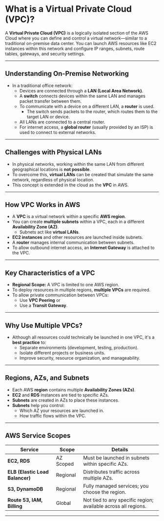 # What is a Virtual Private Cloud (VPC)?

A **Virtual Private Cloud (VPC)** is a logically isolated section of the AWS Cloud where you can define and control a virtual network—similar to a traditional on-premise data center. You can launch AWS resources like EC2 instances within this network and configure IP ranges, subnets, route tables, gateways, and security settings.

---

## Understanding On-Premise Networking

- In a traditional office network:
  - Devices are connected through a **LAN (Local Area Network)**.
  - A **switch** connects devices within the same LAN and manages packet transfer between them.
  - To communicate with a device on a different LAN, a **router** is used.
    - The switch sends packets to the router, which routes them to the target LAN or device.
  - All LANs are connected to a central router.
  - For internet access, a **global router** (usually provided by an ISP) is used to connect to external networks.

---

## Challenges with Physical LANs

- In physical networks, working within the same LAN from different geographical locations is **not possible**.
- To overcome this, **virtual LANs** can be created that simulate the same network, regardless of physical location.
- This concept is extended in the cloud as the **VPC** in AWS.

---

## How VPC Works in AWS

- A **VPC** is a virtual network within a specific **AWS region**.
- You can create **multiple subnets** within a VPC, each in a different **Availability Zone (AZ)**.
  - Subnets act like **virtual LANs**.
- **EC2 instances** and other resources are launched inside subnets.
- A **router** manages internal communication between subnets.
- To allow outbound internet access, an **Internet Gateway** is attached to the VPC.

---

## Key Characteristics of a VPC

- **Regional Scope:** A VPC is limited to one AWS region.
- To deploy resources in multiple regions, **multiple VPCs** are required.
- To allow private communication between VPCs:
  - Use **VPC Peering** or
  - Use a **Transit Gateway**.

---

## Why Use Multiple VPCs?

- Although all resources could technically be launched in one VPC, it's a **best practice** to:
  - Separate environments (development, testing, production).
  - Isolate different projects or business units.
  - Improve security, resource organization, and manageability.

---

## Regions, AZs, and Subnets

- Each AWS **region** contains multiple **Availability Zones (AZs)**.
- **EC2** and **RDS** instances are tied to specific AZs.
- **Subnets** are created in AZs to place these instances.
- **Subnets** help you control:
  - Which AZ your resources are launched in.
  - How traffic flows within the VPC.

---

## AWS Service Scopes

| **Service**                | **Scope**       | **Details**                                                  |
|----------------------------|------------------|---------------------------------------------------------------|
| **EC2, RDS**               | AZ Scoped        | Must be launched in subnets within specific AZs.              |
| **ELB (Elastic Load Balancer)** | Regional     | Distributes traffic across multiple AZs.                      |
| **S3, DynamoDB**           | Regional         | Fully managed services; you choose the region.                |
| **Route 53, IAM, Billing** | Global           | Not tied to any specific region; available across all regions. |

---